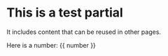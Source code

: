 # This is a test partial

It includes content that can be reused in other pages.

Here is a number: {{ number }}